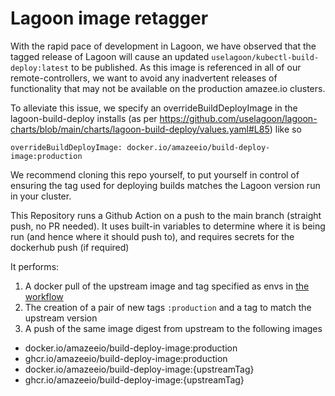 # Lagoon image retagger

With the rapid pace of development in Lagoon, we have observed that the tagged release of Lagoon will cause
an updated `uselagoon/kubectl-build-deploy:latest` to be published. As this image is referenced in all of our remote-controllers, we want to avoid any inadvertent releases of functionality that may not be available on the production amazee.io clusters.

To alleviate this issue, we specify an overrideBuildDeployImage in the lagoon-build-deploy installs (as per https://github.com/uselagoon/lagoon-charts/blob/main/charts/lagoon-build-deploy/values.yaml#L85) like so

```
overrideBuildDeployImage: docker.io/amazeeio/build-deploy-image:production
```

We recommend cloning this repo yourself, to put yourself in control of ensuring the tag used for deploying builds matches the Lagoon version run in your cluster.

This Repository runs a Github Action on a push to the main branch (straight push, no PR needed). It uses built-in variables to determine where it is being run (and hence where it should push to), and requires secrets for the dockerhub push (if required)

It performs:

1. A docker pull of the upstream image and tag specified as envs in [the workflow](.github/workflows/production_retagger.yaml#L6-L7)
2. The creation of a pair of new tags `:production` and a tag to match the upstream version
3. A push of the same image digest from upstream to the following images
  * docker.io/amazeeio/build-deploy-image:production
  * ghcr.io/amazeeio/build-deploy-image:production
  * docker.io/amazeeio/build-deploy-image:{upstreamTag}
  * ghcr.io/amazeeio/build-deploy-image:{upstreamTag}
